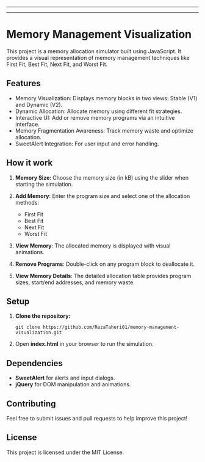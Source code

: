 * * *
* * *

# Memory Management Visualization

This project is a memory allocation simulator built using JavaScript. It provides a visual representation of memory management techniques like First Fit, Best Fit, Next Fit, and Worst Fit.

Features
--------

* Memory Visualization: Displays memory blocks in two views: Stable (V1) and Dynamic (V2).
* Dynamic Allocation: Allocate memory using different fit strategies.
* Interactive UI: Add or remove memory programs via an intuitive interface.
* Memory Fragmentation Awareness: Track memory waste and optimize allocation.
* SweetAlert Integration: For user input and error handling.

How it work
------------

1. **Memory Size**: Choose the memory size (in kB) using the slider when starting the simulation.
2. **Add Memory**: Enter the program size and select one of the allocation methods:

    * First Fit
    * Best Fit
    * Next Fit
    * Worst Fit
      
4. **View Memory**: The allocated memory is displayed with visual animations.
5. **Remove Programs**: Double-click on any program block to deallocate it.
6. **View Memory Details**: The detailed allocation table provides program sizes, start/end addresses, and memory waste.


Setup
------------

1.  **Clone the repository:** 
    ```
    git clone https://github.com/RezaTaheri01/memory-management-visualization.git
    ```
 
 2. Open **index.html** in your browser to run the simulation.


 Dependencies
------------
* **SweetAlert** for alerts and input dialogs.
* **jQuery** for DOM manipulation and animations.


Contributing
------------
Feel free to submit issues and pull requests to help improve this project!


License
------------
This project is licensed under the MIT License.
